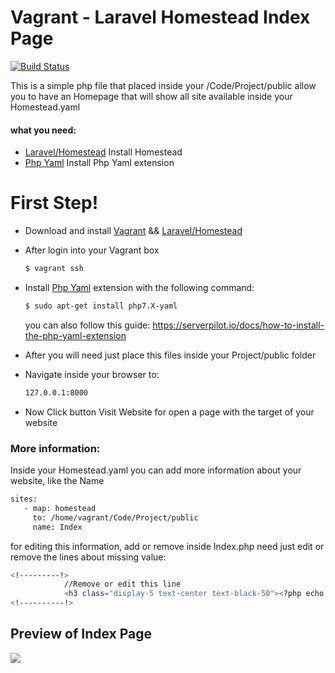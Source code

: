 # Vagrant - Laravel Homestead Index Page

[![Build Status](https://travis-ci.org/joemccann/dillinger.svg?branch=master)](https://travis-ci.org/joemccann/dillinger)

This is a simple php file that placed inside your /Code/Project/public allow you to have an Homepage that will show all site available inside your Homestead.yaml


#### what you need:

* [Laravel/Homestead] Install Homestead 
* [Php Yaml] Install Php Yaml extension

# First Step!

- Download and install [Vagrant] && [Laravel/Homestead]
- After login into your Vagrant box
    ```sh
    $ vagrant ssh
    ```
- Install [Php Yaml] extension with the following command:
    ```sh
    $ sudo apt-get install php7.X-yaml
    ```
    you can also follow this guide: https://serverpilot.io/docs/how-to-install-the-php-yaml-extension
    
- After you will need just place this files inside your Project/public folder
- Navigate inside your browser to:
    ```sh
    127.0.0.1:8000
    ```
- Now Click button Visit Website for open a page with the target of your website 

### More information:
 Inside your Homestead.yaml you can add more information about your website, like the Name
 ```sh
 sites:
    - map: homestead
      to: /home/vagrant/Code/Project/public
      name: Index
 ```
for editing this information, add or remove inside Index.php need just edit or remove the lines about missing value:
```sh
<!---------!>
            //Remove or edit this line
            <h3 class="display-5 text-center text-black-50"><?php echo $test1['name']; ?></h3> 
<!----------!>
```

## Preview of Index Page

![](https://raw.githubusercontent.com/Spit-Biagio/Laraval-Homestead-Index/master/Preview.png)


   [Laravel/Homestead]: <https://github.com/laravel/homestead>
   [Php Yaml]: <http://php.net/manual/en/book.yaml.php>
   [Vagrant]: <https://www.vagrantup.com/downloads.html>
